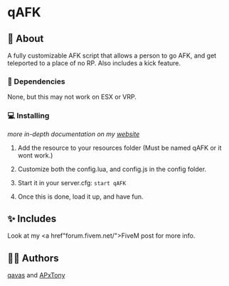 # qAFK

## 🧧 About <a name = "about"></a>
A fully customizable AFK script that allows a person to go AFK, and get teleported to a place of no RP. Also includes a kick feature.

### 🌌 Dependencies

None, but this may not work on ESX or VRP.

### 💻 Installing
*more in-depth documentation on my <a href="https://qtprod.com/qafk">website</a>*

1. Add the resource to your resources folder (Must be named qAFK or it wont work.)

2. Customize both the config.lua, and config.js in the config folder.

3. Start it in your server.cfg: `start qAFK`

4. Once this is done, load it up, and have fun.

## ✨ Includes
Look at my <a href"forum.fivem.net/">FiveM</a> post for more info.

## 🚶‍♂️ Authors
<a href="https://github.com/qavas">qavas</a> and <a href="https://github.com/apxtony">APxTony</a>

